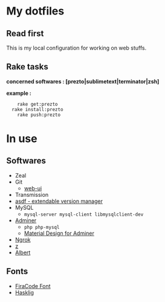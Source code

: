 # My dotfiles

## Read first

This is my local configuration for working on web stuffs.

## Rake tasks

__concerned softwares : [prezto|sublimetext|terminator|zsh]__

__example :__

```shell
	rake get:prezto
  rake install:prezto
	rake push:prezto
```

# In use

## Softwares

* Zeal
* Git
  * [web-ui](https://github.com/alberthier/git-webui)
* Transmission
* [asdf - extendable version manager](https://github.com/asdf-vm/asdf)
* MySQL
  * `mysql-server mysql-client libmysqlclient-dev`
* [Adminer](https://www.adminer.org/en/)
  * `php php-mysql`
  * [Material Design for Adminer](https://github.com/arcs-/Adminer-Material-Theme)
* [Ngrok](https://ngrok.com/)
* [z](https://github.com/rupa/z)
* [Albert](https://github.com/albertlauncher/albert)

## Fonts

* [FiraCode Font](https://github.com/tonsky/FiraCode)
* [Hasklig](https://github.com/i-tu/Hasklig)